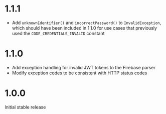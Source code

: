 # 1.1.1

* Add `unknownIdentifier()` and `incorrectPassword()` to `InvalidException`, which should have been included in 1.1.0 for use cases that previously used the `CODE_CREDENTIALS_INVALID` constant

# 1.1.0

* Add exception handling for invalid JWT tokens to the Firebase parser
* Modify exception codes to be consistent with HTTP status codes

# 1.0.0

Initial stable release
